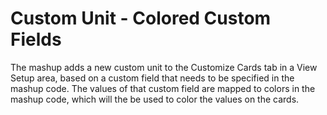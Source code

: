 # Custom Unit - Colored Custom Fields

The mashup adds a new custom unit to the Customize Cards tab in a View Setup area, based on a custom field that needs to be specified in the mashup code. The values of that custom field are mapped to colors in the mashup code, which will the be used to color the values on the cards.
